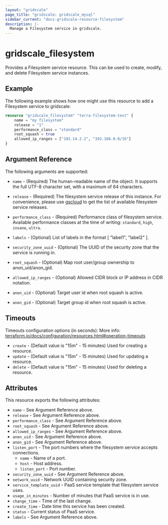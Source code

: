 ```yaml
---
layout: "gridscale"
page_title: "gridscale: gridscale_mysql"
sidebar_current: "docs-gridscale-resource-filesystem"
description: |-
  Manage a Filesystem service in gridscale.
---
```


# gridscale_filesystem

Provides a Filesystem service resource. This can be used to create, modify, and delete Filesystem service instances.

## Example

The following example shows how one might use this resource to add a Filesystem service to gridscale:

```terraform
resource "gridscale_filesystem" "terra-filesystem-test" {
    name = "my filesystem"
	release = "1"
    performance_class = "standard"
	root_squash = true
    allowed_ip_ranges = ["192.14.2.2", "192.168.0.0/16"]
}
```

## Argument Reference

The following arguments are supported:

* `name` - (Required) The human-readable name of the object. It supports the full UTF-8 character set, with a maximum of 64 characters.

* `release` - (Required) The filesystem service release of this instance. For convenience, please use [gscloud](https://github.com/gridscale/gscloud) to get the list of available filesystem service releases.

* `performance_class` - (Required) Performance class of filesystem service. Available performance classes at the time of writing: `standard`, `high`, `insane`, `ultra`.

* `labels` - (Optional) List of labels in the format [ "label1", "label2" ].

* `security_zone_uuid` - (Optional) The UUID of the security zone that the service is running in.

* `root_squash` - (Optional) Map root user/group ownership to anon_uid/anon_gid.

* `allowed_ip_ranges` - (Optional) Allowed CIDR block or IP address in CIDR notation.

* `anon_uid` - (Optional) Target user id when root squash is active.

* `anon_gid` - (Optional) Target group id when root squash is active.

## Timeouts

Timeouts configuration options (in seconds):
More info: [terraform.io/docs/configuration/resources.html#operation-timeouts](https://www.terraform.io/docs/configuration/resources.html#operation-timeouts)

* `create` - (Default value is "15m" - 15 minutes) Used for creating a resource.
* `update` - (Default value is "15m" - 15 minutes) Used for updating a resource.
* `delete` - (Default value is "15m" - 15 minutes) Used for deleting a resource.

## Attributes

This resource exports the following attributes:

* `name` - See Argument Reference above.
* `release` - See Argument Reference above.
* `performance_class` - See Argument Reference above.
* `root_squash` - See Argument Reference above.
* `allowed_ip_ranges` - See Argument Reference above.
* `anon_uid` - See Argument Reference above.
* `anon_gid` - See Argument Reference above.
* `listen_port` - The port numbers where the filesystem service accepts connections.
  * `name` - Name of a port.
  * `host` - Host address.
  * `listen_port` - Port number.
* `security_zone_uuid` - See Argument Reference above.
* `network_uuid` - Network UUID containing security zone.
* `service_template_uuid` - PaaS service template that filesystem service uses.
* `usage_in_minutes` - Number of minutes that PaaS service is in use.
* `change_time` - Time of the last change.
* `create_time` - Date time this service has been created.
* `status` - Current status of PaaS service.
* `labels` - See Argument Reference above.
